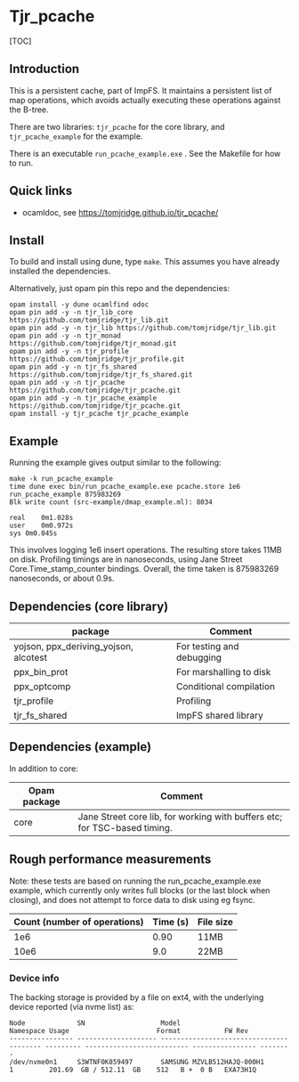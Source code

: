# Tjr_pcache

[TOC]

## Introduction

This is a persistent cache, part of ImpFS. It maintains a persistent
list of map operations, which avoids actually executing these
operations against the B-tree.

There are two libraries: `tjr_pcache` for the core library, and `tjr_pcache_example` for the example.

There is an executable `run_pcache_example.exe` . See the Makefile for how to run.

## Quick links

* ocamldoc, see https://tomjridge.github.io/tjr_pcache/

## Install

To build and install using dune, type `make`. This assumes you have already installed the dependencies.

Alternatively, just opam pin this repo and the dependencies:

~~~
opam install -y dune ocamlfind odoc
opam pin add -y -n tjr_lib_core https://github.com/tomjridge/tjr_lib.git
opam pin add -y -n tjr_lib https://github.com/tomjridge/tjr_lib.git
opam pin add -y -n tjr_monad https://github.com/tomjridge/tjr_monad.git
opam pin add -y -n tjr_profile https://github.com/tomjridge/tjr_profile.git
opam pin add -y -n tjr_fs_shared https://github.com/tomjridge/tjr_fs_shared.git
opam pin add -y -n tjr_pcache https://github.com/tomjridge/tjr_pcache.git
opam pin add -y -n tjr_pcache_example https://github.com/tomjridge/tjr_pcache.git
opam install -y tjr_pcache tjr_pcache_example
~~~


## Example

Running the example gives output similar to the following:

~~~
make -k run_pcache_example 
time dune exec bin/run_pcache_example.exe pcache.store 1e6
run_pcache_example 875983269
Blk write count (src-example/dmap_example.ml): 8034

real	0m1.028s
user	0m0.972s
sys	0m0.045s

~~~

This involves logging 1e6 insert operations. The resulting store takes 11MB on disk. Profiling timings are in nanoseconds, using Jane Street Core.Time_stamp_counter bindings. Overall, the time taken is 875983269 nanoseconds, or about 0.9s.

## Dependencies (core library)

| package                               | Comment                   |
| ------------------------------------- | ------------------------- |
| yojson, ppx_deriving_yojson, alcotest | For testing and debugging |
| ppx_bin_prot                          | For marshalling to disk   |
| ppx_optcomp                           | Conditional compilation   |
| tjr_profile                           | Profiling                 |
| tjr_fs_shared                         | ImpFS shared library      |

## Dependencies (example)

In addition to core:

| Opam package | Comment                                                      |
| ------------ | ------------------------------------------------------------ |
| core         | Jane Street core lib, for working with buffers etc; for TSC-based timing. |



## Rough performance measurements

Note: these tests are based on running the run_pcache_example.exe example, which currently only writes full blocks (or the last block when closing), and does not attempt to force data to disk using eg fsync.

| Count (number of operations) | Time (s) | File size |
| ---------------------------- | -------- | --------- |
| 1e6                          | 0.90     | 11MB      |
| 10e6                         | 9.0      | 22MB      |



### Device info

The backing storage is provided by a file on ext4, with the underlying device reported (via nvme list) as:

~~~
Node             SN                   Model                                    Namespace Usage                      Format           FW Rev  
---------------- -------------------- ---------------------------------------- --------- -------------------------- ---------------- --------
/dev/nvme0n1     S3WTNF0K859497       SAMSUNG MZVLB512HAJQ-000H1               1         201.69  GB / 512.11  GB    512   B +  0 B   EXA73H1Q

~~~

